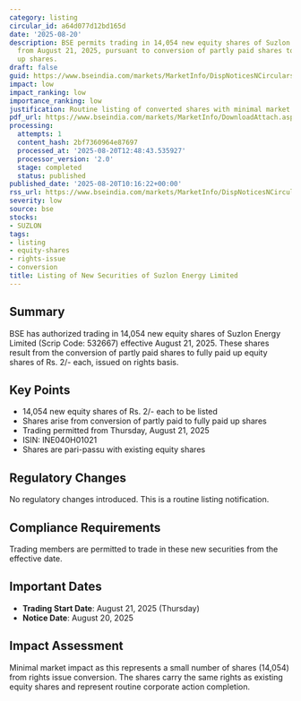 ```yaml
---
category: listing
circular_id: a64d077d12bd165d
date: '2025-08-20'
description: BSE permits trading in 14,054 new equity shares of Suzlon Energy Limited
  from August 21, 2025, pursuant to conversion of partly paid shares to fully paid
  up shares.
draft: false
guid: https://www.bseindia.com/markets/MarketInfo/DispNoticesNCirculars.aspx?Noticeid={3C7CD419-DDBA-460D-ABB5-5015CE250191}&noticeno=20250820-15&dt=08/20/2025&icount=15&totcount=47&flag=0
impact: low
impact_ranking: low
importance_ranking: low
justification: Routine listing of converted shares with minimal market impact
pdf_url: https://www.bseindia.com/markets/MarketInfo/DownloadAttach.aspx?id=20250820-15&attachedId=
processing:
  attempts: 1
  content_hash: 2bf7360964e87697
  processed_at: '2025-08-20T12:48:43.535927'
  processor_version: '2.0'
  stage: completed
  status: published
published_date: '2025-08-20T10:16:22+00:00'
rss_url: https://www.bseindia.com/markets/MarketInfo/DispNoticesNCirculars.aspx?Noticeid={3C7CD419-DDBA-460D-ABB5-5015CE250191}&noticeno=20250820-15&dt=08/20/2025&icount=15&totcount=47&flag=0
severity: low
source: bse
stocks:
- SUZLON
tags:
- listing
- equity-shares
- rights-issue
- conversion
title: Listing of New Securities of Suzlon Energy Limited
---
```


## Summary

BSE has authorized trading in 14,054 new equity shares of Suzlon Energy Limited (Scrip Code: 532667) effective August 21, 2025. These shares result from the conversion of partly paid shares to fully paid up equity shares of Rs. 2/- each, issued on rights basis.

## Key Points

- 14,054 new equity shares of Rs. 2/- each to be listed
- Shares arise from conversion of partly paid to fully paid up shares
- Trading permitted from Thursday, August 21, 2025
- ISIN: INE040H01021
- Shares are pari-passu with existing equity shares

## Regulatory Changes

No regulatory changes introduced. This is a routine listing notification.

## Compliance Requirements

Trading members are permitted to trade in these new securities from the effective date.

## Important Dates

- **Trading Start Date**: August 21, 2025 (Thursday)
- **Notice Date**: August 20, 2025

## Impact Assessment

Minimal market impact as this represents a small number of shares (14,054) from rights issue conversion. The shares carry the same rights as existing equity shares and represent routine corporate action completion.